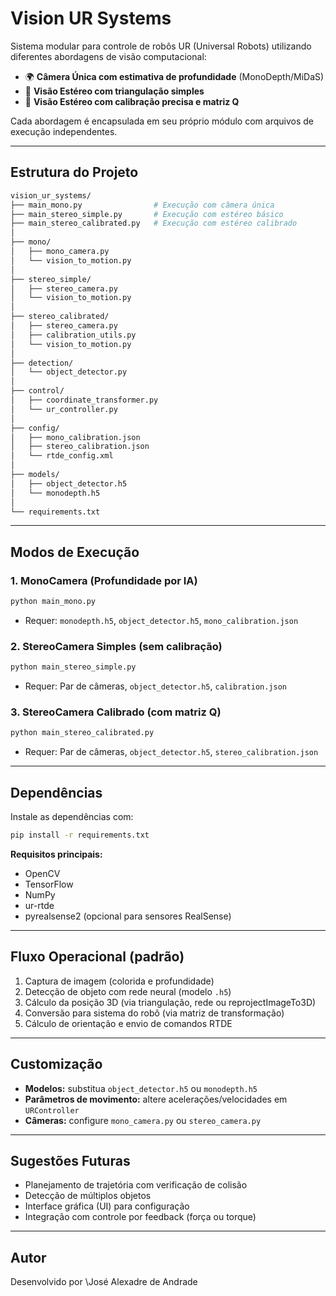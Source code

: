 # Vision UR Systems

Sistema modular para controle de robôs UR (Universal Robots) utilizando diferentes abordagens de visão computacional:

* 🌍 **Câmera Única com estimativa de profundidade** (MonoDepth/MiDaS)
* 👀 **Visão Estéreo com triangulação simples**
* 🔬 **Visão Estéreo com calibração precisa e matriz Q**

Cada abordagem é encapsulada em seu próprio módulo com arquivos de execução independentes.

---

## Estrutura do Projeto

```bash
vision_ur_systems/
├── main_mono.py                # Execução com câmera única
├── main_stereo_simple.py       # Execução com estéreo básico
├── main_stereo_calibrated.py   # Execução com estéreo calibrado
│
├── mono/
│   ├── mono_camera.py
│   └── vision_to_motion.py
│
├── stereo_simple/
│   ├── stereo_camera.py
│   └── vision_to_motion.py
│
├── stereo_calibrated/
│   ├── stereo_camera.py
│   ├── calibration_utils.py
│   └── vision_to_motion.py
│
├── detection/
│   └── object_detector.py
│
├── control/
│   ├── coordinate_transformer.py
│   └── ur_controller.py
│
├── config/
│   ├── mono_calibration.json
│   ├── stereo_calibration.json
│   └── rtde_config.xml
│
├── models/
│   ├── object_detector.h5
│   └── monodepth.h5
│
└── requirements.txt
```

---

## Modos de Execução

### 1. MonoCamera (Profundidade por IA)

```bash
python main_mono.py
```

* Requer: `monodepth.h5`, `object_detector.h5`, `mono_calibration.json`

### 2. StereoCamera Simples (sem calibração)

```bash
python main_stereo_simple.py
```

* Requer: Par de câmeras, `object_detector.h5`, `calibration.json`

### 3. StereoCamera Calibrado (com matriz Q)

```bash
python main_stereo_calibrated.py
```

* Requer: Par de câmeras, `object_detector.h5`, `stereo_calibration.json`

---

## Dependências

Instale as dependências com:

```bash
pip install -r requirements.txt
```

**Requisitos principais:**

* OpenCV
* TensorFlow
* NumPy
* ur-rtde
* pyrealsense2 (opcional para sensores RealSense)

---

## Fluxo Operacional (padrão)

1. Captura de imagem (colorida e profundidade)
2. Detecção de objeto com rede neural (modelo `.h5`)
3. Cálculo da posição 3D (via triangulação, rede ou reprojectImageTo3D)
4. Conversão para sistema do robô (via matriz de transformação)
5. Cálculo de orientação e envio de comandos RTDE

---

## Customização

* **Modelos:** substitua `object_detector.h5` ou `monodepth.h5`
* **Parâmetros de movimento:** altere acelerações/velocidades em `URController`
* **Câmeras:** configure `mono_camera.py` ou `stereo_camera.py`

---

## Sugestões Futuras

* Planejamento de trajetória com verificação de colisão
* Detecção de múltiplos objetos
* Interface gráfica (UI) para configuração
* Integração com controle por feedback (força ou torque)

---

## Autor

Desenvolvido por \José Alexadre de Andrade